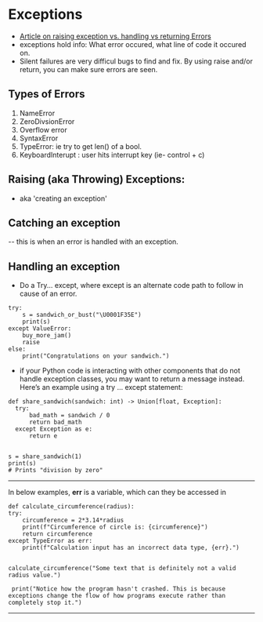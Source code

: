 # Exceptions
- [Article on raising exception vs. handling vs returning Errors](https://victoria.dev/blog/do-i-raise-or-return-errors-in-python/)
 - exceptions hold info: What error occured, what line of code it occured on.
 - Silent failures are very difficul bugs to find and fix. By using raise and/or return, you can make sure errors are seen.
 ## Types of Errors
 1. NameError
 2. ZeroDivsionError
 3. Overflow error
 4. SyntaxError
 5. TypeError: ie try to get len() of a bool.
 6. KeyboardInterupt : user hits interrupt key (ie- control + c)

## Raising (aka Throwing) Exceptions: 
- aka 'creating an exception'


## Catching an exception
-- this is when an error is handled with an exception.

## Handling an exception
- Do a Try... except, where except is an alternate code path to follow in cause of an error. 
```
try:
    s = sandwich_or_bust("\U0001F35E")
    print(s)
except ValueError:
    buy_more_jam()
    raise
else:
    print("Congratulations on your sandwich.")
```
-  if your Python code is interacting with other components that do not handle exception classes, you may want to return a message instead. Here’s an example using a try … except statement:
  
  ```
  def share_sandwich(sandwich: int) -> Union[float, Exception]:
    try:
        bad_math = sandwich / 0
        return bad_math
    except Exception as e:
        return e


s = share_sandwich(1)
print(s)
# Prints "division by zero"
  ```

---
In below examples, **err** is a variable, which can they be accessed in 

    def calculate_circumference(radius):
    try:
        circumference = 2*3.14*radius
        print(f"Circumference of circle is: {circumference}")
        return circumference
    except TypeError as err:
        print(f"Calculation input has an incorrect data type, {err}.")


    calculate_circumference("Some text that is definitely not a valid radius value.")

     print("Notice how the program hasn't crashed. This is because exceptions change the flow of how programs execute rather than completely stop it.")
---


